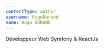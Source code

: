 ```yaml
---
contentType: author
username: HugoDurand
name: Hugo DURAND
---
```

Développeur Web Symfony & ReactJs 
